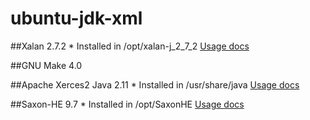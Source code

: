 # ubuntu-jdk-xml

##Xalan 2.7.2
	* Installed in /opt/xalan-j_2_7_2
	[Usage docs](http://xalan.apache.org/xalan-j/index.html)

##GNU Make 4.0

##Apache Xerces2 Java 2.11
	* Installed in /usr/share/java
	[Usage docs](http://xerces.apache.org/xerces2-j/samples.html)
	
##Saxon-HE 9.7
	* Installed in /opt/SaxonHE
	[Usage docs](http://www.saxonica.com/documentation/#!using-xsl/commandline)
